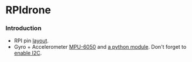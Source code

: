 # RPIdrone
### Introduction
- RPI pin [layout](https://www.jameco.com/Jameco/workshop/circuitnotes/raspberry_pi_circuit_note_fig2a.jpg).
- Gyro + Accelerometer [MPU-6050](http://blog.bitify.co.uk/2013/11/interfacing-raspberry-pi-and-mpu-6050.html) and
    [a python module](https://github.com/Tijndagamer/mpu6050). 
    Don't forget to [enable I2C](https://www.raspberrypi.org/forums/viewtopic.php?f=28&t=97314).
